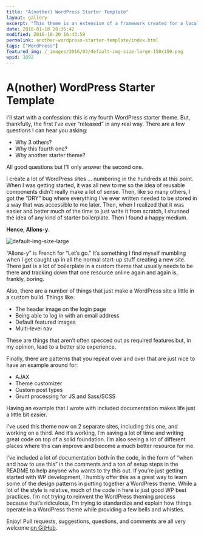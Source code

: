 ```yaml
---
title: "A(nother) WordPress Starter Template"
layout: gallery
excerpt: "This theme is an extension of a framework created for a local agency that wanted a way to spin up custom WordPress sites quickly and correctly. It grew into the starting point for all sites that I create."
date: 2016-01-18 20:35:42
modified: 2016-10-20 16:43:59
permalink: another-wordpress-starter-template/index.html
tags: ["WordPress"]
featured_img: /_images/2016/03/default-img-size-large-150x150.png
wpid: 3892
---
```


# A(nother) WordPress Starter Template

I’ll start with a confession: this is my fourth WordPress starter theme. But, thankfully, the first I’ve ever “released” in any real way. There are a few questions I can hear you asking:

- Why 3 others?
- Why this fourth one?
- Why another starter theme?

All good questions but I’ll only answer the second one.

I create a lot of WordPress sites … numbering in the hundreds at this point. When I was getting started, it was all new to me so the idea of reusable components didn’t really make a lot of sense. Then, like so many others, I got the “DRY” bug where everything I’ve ever written needed to be stored in a way that was accessible to me later. Then, when I realized that it was easier and better much of the time to just write it from scratch, I shunned the idea of any kind of starter boilerplate. Then I found a happy medium.

**Hence, Allons-y**.

![default-img-size-large](/_images/2016/03/default-img-size-large.png)

“Allons-y” is French for “Let’s go.” It’s something I find myself mumbling when I get caught up in all the normal start-up stuff creating a new site. There just is a lot of boilerplate in a custom theme that usually needs to be there and tracking down that one resource online again and again is, frankly, boring.

Also, there are a number of things that just make a WordPress site a little in a custom build. Things like:

- The header image on the login page
- Being able to log in with an email address
- Default featured images
- Multi-level nav

These are things that aren’t often specced out as required features but, in my opinion, lead to a better site experience.

Finally, there are patterns that you repeat over and over that are just nice to have an example around for:

- AJAX
- Theme customizer
- Custom post types
- Grunt processing for JS and Sass/SCSS

Having an example that I wrote with included documentation makes life just a little bit easier.

I’ve used this theme now on 2 separate sites, including this one, and working on a third. And it’s working, I’m saving a lot of time and writing great code on top of a solid foundation. I’m also seeing a lot of different places where this can improve and become a much better resource for me.

I’ve included a lot of documentation both in the code, in the form of “when and how to use this” in the comments and a ton of setup steps in the README to help anyone who wants to try this out. If you’re just getting started with WP development, I humbly offer this as a great way to learn some of the design patterns in putting together a WordPress theme. While a lot of the style is relative, much of the code in here is just good WP best practices. I’m not trying to reinvent the WordPress theming process because that’s ridiculous, I’m trying to standardize and explain how things operate in a WordPress theme while providing a few bells and whistles.

Enjoy! Pull requests, suggestions, questions, and comments are all very welcome [on GitHub](https://github.com/joshcanhelp/wp-starter).
